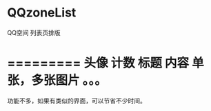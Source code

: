 QQzoneList
==========

QQ空间 列表页排版

=========
头像
计数
标题
内容
单张，多张图片
。。。
=========
功能不多，如果有类似的界面，可以节省不少时间。

